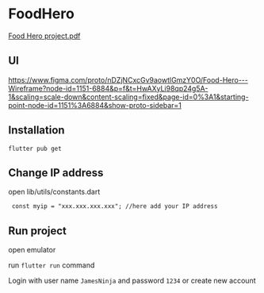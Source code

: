 # FoodHero

[Food Hero project.pdf](https://github.com/user-attachments/files/22580359/Food.Hero.project.pdf)

## UI
https://www.figma.com/proto/nDZjNCxcGv9aowtlGmzY0O/Food-Hero---Wireframe?node-id=1151-6884&p=f&t=HwAXyLi98qp24g5A-1&scaling=scale-down&content-scaling=fixed&page-id=0%3A1&starting-point-node-id=1151%3A6884&show-proto-sidebar=1

## Installation
```flutter pub get```

## Change IP address
open lib/utils/constants.dart

``` const myip = "xxx.xxx.xxx.xxx"; //here add your IP address```

## Run project
open emulator

run ```flutter run``` command

Login with user name `JamesNinja` and password `1234`
or create new account

